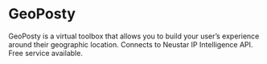 GeoPosty
========

GeoPosty is a virtual toolbox that allows you to build your user’s experience around their geographic location.  Connects to Neustar IP Intelligence API.  Free service available.